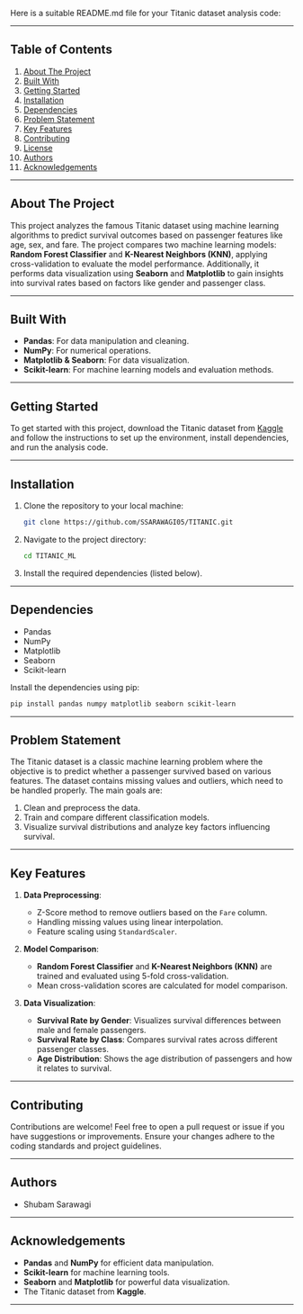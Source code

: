 Here is a suitable README.md file for your Titanic dataset analysis code:

---

## Table of Contents
1. [About The Project](#about-the-project)
2. [Built With](#built-with)
3. [Getting Started](#getting-started)
4. [Installation](#installation)
5. [Dependencies](#dependencies)
6. [Problem Statement](#problem-statement)
7. [Key Features](#key-features)
8. [Contributing](#contributing)
9. [License](#license)
10. [Authors](#authors)
11. [Acknowledgements](#acknowledgements)

---

## About The Project
This project analyzes the famous Titanic dataset using machine learning algorithms to predict survival outcomes based on passenger features like age, sex, and fare. The project compares two machine learning models: **Random Forest Classifier** and **K-Nearest Neighbors (KNN)**, applying cross-validation to evaluate the model performance. Additionally, it performs data visualization using **Seaborn** and **Matplotlib** to gain insights into survival rates based on factors like gender and passenger class.

---

## Built With
- **Pandas**: For data manipulation and cleaning.
- **NumPy**: For numerical operations.
- **Matplotlib & Seaborn**: For data visualization.
- **Scikit-learn**: For machine learning models and evaluation methods.
  
---

## Getting Started
To get started with this project, download the Titanic dataset from [Kaggle](https://www.kaggle.com/c/titanic/data) and follow the instructions to set up the environment, install dependencies, and run the analysis code.

---

## Installation
1. Clone the repository to your local machine:
   ```bash
   git clone https://github.com/SSARAWAGI05/TITANIC.git
   ```
2. Navigate to the project directory:
   ```bash
   cd TITANIC_ML
   ```
3. Install the required dependencies (listed below).

---

## Dependencies
- Pandas
- NumPy
- Matplotlib
- Seaborn
- Scikit-learn

Install the dependencies using pip:
```bash
pip install pandas numpy matplotlib seaborn scikit-learn
```

---

## Problem Statement
The Titanic dataset is a classic machine learning problem where the objective is to predict whether a passenger survived based on various features. The dataset contains missing values and outliers, which need to be handled properly. The main goals are:
1. Clean and preprocess the data.
2. Train and compare different classification models.
3. Visualize survival distributions and analyze key factors influencing survival.

---

## Key Features
1. **Data Preprocessing**:
   - Z-Score method to remove outliers based on the `Fare` column.
   - Handling missing values using linear interpolation.
   - Feature scaling using `StandardScaler`.

2. **Model Comparison**:
   - **Random Forest Classifier** and **K-Nearest Neighbors (KNN)** are trained and evaluated using 5-fold cross-validation.
   - Mean cross-validation scores are calculated for model comparison.

3. **Data Visualization**:
   - **Survival Rate by Gender**: Visualizes survival differences between male and female passengers.
   - **Survival Rate by Class**: Compares survival rates across different passenger classes.
   - **Age Distribution**: Shows the age distribution of passengers and how it relates to survival.

---

## Contributing
Contributions are welcome! Feel free to open a pull request or issue if you have suggestions or improvements. Ensure your changes adhere to the coding standards and project guidelines.

---

## Authors
- Shubam Sarawagi

---

## Acknowledgements
- **Pandas** and **NumPy** for efficient data manipulation.
- **Scikit-learn** for machine learning tools.
- **Seaborn** and **Matplotlib** for powerful data visualization.
- The Titanic dataset from **Kaggle**.

--- 